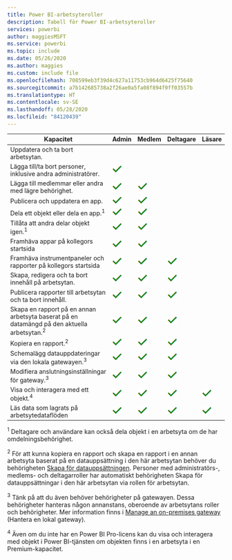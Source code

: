 ```yaml
---
title: Power BI-arbetsyteroller
description: Tabell för Power BI-arbetsyteroller
services: powerbi
author: maggiesMSFT
ms.service: powerbi
ms.topic: include
ms.date: 05/26/2020
ms.author: maggies
ms.custom: include file
ms.openlocfilehash: 708599eb3f39d4c627a11753cb964d6425f75640
ms.sourcegitcommit: a7b142685738a2f26ae0a5fa08f894f9ff03557b
ms.translationtype: HT
ms.contentlocale: sv-SE
ms.lasthandoff: 05/28/2020
ms.locfileid: "84120439"
---
```

|Kapacitet   | Admin  | Medlem  | Deltagare  | Läsare |
|---|---|---|---|---|
| Uppdatera och ta bort arbetsytan.  |  |   |   |   | 
| Lägga till/ta bort personer, inklusive andra administratörer.  |  ![Ja-kryssmarkering](media/power-bi-workspace-roles-table/green-checkmark.png) |   |   |   |
| Lägga till medlemmar eller andra med lägre behörighet.  |  ![Ja-kryssmarkering](media/power-bi-workspace-roles-table/green-checkmark.png) | ![Ja-kryssmarkering](media/power-bi-workspace-roles-table/green-checkmark.png)  |   |   |
| Publicera och uppdatera en app. |  ![Ja-kryssmarkering](media/power-bi-workspace-roles-table/green-checkmark.png) | ![Ja-kryssmarkering](media/power-bi-workspace-roles-table/green-checkmark.png)  |   |   |
| Dela ett objekt eller dela en app.<sup>1</sup> |  ![Ja-kryssmarkering](media/power-bi-workspace-roles-table/green-checkmark.png) | ![Ja-kryssmarkering](media/power-bi-workspace-roles-table/green-checkmark.png)  |   |   |
| Tillåta att andra delar objekt igen.<sup>1</sup> |  ![Ja-kryssmarkering](media/power-bi-workspace-roles-table/green-checkmark.png) | ![Ja-kryssmarkering](media/power-bi-workspace-roles-table/green-checkmark.png)  |   |   |
| Framhäva appar på kollegors startsida |  ![Ja-kryssmarkering](media/power-bi-workspace-roles-table/green-checkmark.png) | ![Ja-kryssmarkering](media/power-bi-workspace-roles-table/green-checkmark.png)  |   |   |
| Framhäva instrumentpaneler och rapporter på kollegors startsida |  ![Ja-kryssmarkering](media/power-bi-workspace-roles-table/green-checkmark.png) | ![Ja-kryssmarkering](media/power-bi-workspace-roles-table/green-checkmark.png)  | ![Ja-kryssmarkering](media/power-bi-workspace-roles-table/green-checkmark.png) |   |
| Skapa, redigera och ta bort innehåll på arbetsytan.  |  ![Ja-kryssmarkering](media/power-bi-workspace-roles-table/green-checkmark.png) | ![Ja-kryssmarkering](media/power-bi-workspace-roles-table/green-checkmark.png)  | ![Ja-kryssmarkering](media/power-bi-workspace-roles-table/green-checkmark.png)  |   |
| Publicera rapporter till arbetsytan och ta bort innehåll.  |  ![Ja-kryssmarkering](media/power-bi-workspace-roles-table/green-checkmark.png) | ![Ja-kryssmarkering](media/power-bi-workspace-roles-table/green-checkmark.png)  | ![Ja-kryssmarkering](media/power-bi-workspace-roles-table/green-checkmark.png)  |   |
| Skapa en rapport på en annan arbetsyta baserat på en datamängd på den aktuella arbetsytan.<sup>2</sup> |  ![Ja-kryssmarkering](media/power-bi-workspace-roles-table/green-checkmark.png) | ![Ja-kryssmarkering](media/power-bi-workspace-roles-table/green-checkmark.png)  | ![Ja-kryssmarkering](media/power-bi-workspace-roles-table/green-checkmark.png)  |   |
| Kopiera en rapport.<sup>2</sup> | ![Ja-kryssmarkering](media/power-bi-workspace-roles-table/green-checkmark.png) | ![Ja-kryssmarkering](media/power-bi-workspace-roles-table/green-checkmark.png) | ![Ja-kryssmarkering](media/power-bi-workspace-roles-table/green-checkmark.png) |  |
| Schemalägg datauppdateringar via den lokala gatewayen.<sup>3</sup> | ![Ja-kryssmarkering](media/power-bi-workspace-roles-table/green-checkmark.png) | ![Ja-kryssmarkering](media/power-bi-workspace-roles-table/green-checkmark.png) | ![Ja-kryssmarkering](media/power-bi-workspace-roles-table/green-checkmark.png) |  |
| Modifiera anslutningsinställningar för gateway.<sup>3</sup> | ![Ja-kryssmarkering](media/power-bi-workspace-roles-table/green-checkmark.png) | ![Ja-kryssmarkering](media/power-bi-workspace-roles-table/green-checkmark.png) | ![Ja-kryssmarkering](media/power-bi-workspace-roles-table/green-checkmark.png) |  |
| Visa och interagera med ett objekt.<sup>4</sup> |  ![Ja-kryssmarkering](media/power-bi-workspace-roles-table/green-checkmark.png) | ![Ja-kryssmarkering](media/power-bi-workspace-roles-table/green-checkmark.png)  | ![Ja-kryssmarkering](media/power-bi-workspace-roles-table/green-checkmark.png)  | ![Ja-kryssmarkering](media/power-bi-workspace-roles-table/green-checkmark.png)  |
| Läs data som lagrats på arbetsytedataflöden | ![Ja-kryssmarkering](media/power-bi-workspace-roles-table/green-checkmark.png) | ![Ja-kryssmarkering](media/power-bi-workspace-roles-table/green-checkmark.png) | ![Ja-kryssmarkering](media/power-bi-workspace-roles-table/green-checkmark.png) | ![Ja-kryssmarkering](media/power-bi-workspace-roles-table/green-checkmark.png) |

<sup>1</sup> Deltagare och användare kan också dela objekt i en arbetsyta om de har omdelningsbehörighet.

<sup>2</sup> För att kunna kopiera en rapport och skapa en rapport i en annan arbetsyta baserat på en datauppsättning i den här arbetsytan behöver du behörigheten [Skapa för datauppsättningen](../connect-data/service-datasets-build-permissions.md). Personer med administratörs-, medlems- och deltagarroller har automatiskt behörigheten Skapa för datauppsättningar i den här arbetsytan via rollen för arbetsytan.

<sup>3</sup> Tänk på att du även behöver behörigheter på gatewayen. Dessa behörigheter hanteras någon annanstans, oberoende av arbetsytans roller och behörigheter. Mer information finns i [Manage an on-premises gateway](https://docs.microsoft.com/data-integration/gateway/service-gateway-manage) (Hantera en lokal gateway).

<sup>4</sup> Även om du inte har en Power BI Pro-licens kan du visa och interagera med objekt i Power BI-tjänsten om objekten finns i en arbetsyta i en Premium-kapacitet.

